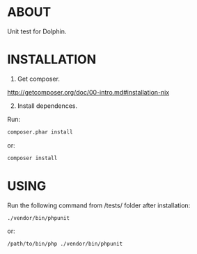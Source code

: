 ABOUT
=====

Unit test for Dolphin.

INSTALLATION
============

1. Get composer.

http://getcomposer.org/doc/00-intro.md#installation-nix

2. Install dependences.

Run:
```bash
composer.phar install
```
or:
```bash
composer install
```

USING
=====

Run the following command from /tests/ folder after installation:
```bash
./vendor/bin/phpunit 
```
or:
```bash
/path/to/bin/php ./vendor/bin/phpunit
```

